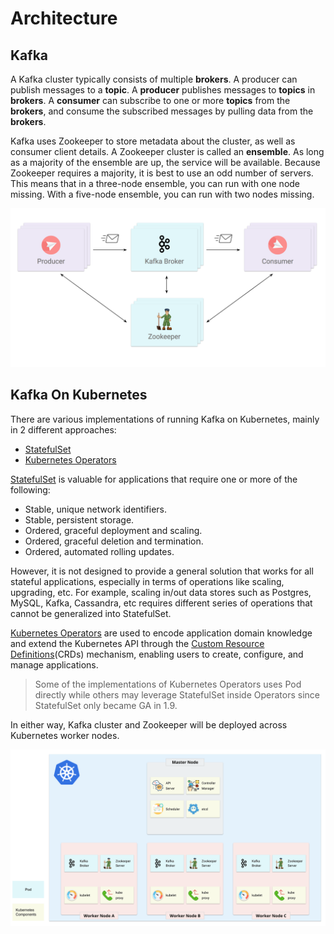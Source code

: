 # Architecture

## Kafka

A Kafka cluster typically consists of multiple **brokers**. A producer can publish messages to a **topic**. A **producer** publishes messages to **topics** in **brokers**. A **consumer** can subscribe to one or more **topics** from the **brokers**, and consume the subscribed messages by pulling data from the **brokers**.

Kafka uses Zookeeper to store metadata about the cluster, as well as consumer client details. A Zookeeper cluster is called an **ensemble**. As long as a majority of the ensemble are up, the service will be available. Because Zookeeper requires a majority, it is best to use an odd number of servers. This means that in a three-node ensemble, you can run with one node missing. With a five-node ensemble, you can run with two nodes missing.

![Apache Kafka Architecture](../.gitbook/assets/screen-shot-2018-05-28-at-2.49.06-pm.png)

## Kafka On Kubernetes

There are various implementations of running Kafka on Kubernetes, mainly in 2 different approaches:

* [StatefulSet](https://kubernetes.io/docs/concepts/workloads/controllers/statefulset/)
* [Kubernetes Operators](https://coreos.com/operators/)

[StatefulSet](https://kubernetes.io/docs/concepts/workloads/controllers/statefulset/) is valuable for applications that require one or more of the following:

* Stable, unique network identifiers.
* Stable, persistent storage.
* Ordered, graceful deployment and scaling.
* Ordered, graceful deletion and termination.
* Ordered, automated rolling updates.

However, it is not designed to provide a general solution that works for all stateful applications, especially in terms of operations like scaling, upgrading, etc. For example, scaling in/out data stores such as Postgres, MySQL, Kafka, Cassandra, etc requires different series of operations that cannot be generalized into StatefulSet.

[Kubernetes Operators](https://coreos.com/operators/) are used to encode application domain knowledge and extend the Kubernetes API through the [Custom Resource Definitions](https://kubernetes.io/docs/concepts/extend-kubernetes/api-extension/custom-resources/)\(CRDs\) mechanism, enabling users to create, configure, and manage applications.

> Some of the implementations of Kubernetes Operators uses Pod directly while others may leverage StatefulSet inside Operators since StatefulSet only became GA in 1.9.

In either way, Kafka cluster and Zookeeper will be deployed across Kubernetes worker nodes.

![Apache Kafka on Kubernetes](../.gitbook/assets/screen-shot-2018-12-16-at-3.56.08-pm.png)


